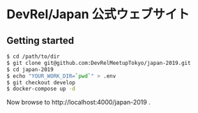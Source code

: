 # DevRel/Japan 公式ウェブサイト

## Getting started

```sh
$ cd /path/to/dir
$ git clone git@github.com:DevRelMeetupTokyo/japan-2019.git
$ cd japan-2019
$ echo "YOUR_WORK_DIR=`pwd`" > .env
$ git checkout develop
$ docker-compose up -d
```

Now browse to http://localhost:4000/japan-2019 .